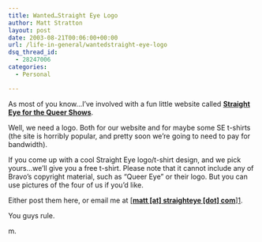 ```yaml
---
title: Wanted…Straight Eye Logo
author: Matt Stratton
layout: post
date: 2003-08-21T00:06:00+00:00
url: /life-in-general/wantedstraight-eye-logo
dsq_thread_id:
  - 28247006
categories:
  - Personal

---
```

As most of you know&#8230;I&#8217;ve involved with a fun little website called <a href="http://straighteye.com" target="_blank"><b>Straight Eye for the Queer Shows</b></a>.

Well, we need a logo. Both for our website and for maybe some SE t-shirts (the site is horribly popular, and pretty soon we&#8217;re going to need to pay for bandwidth).

If you come up with a cool Straight Eye logo/t-shirt design, and we pick yours&#8230;we&#8217;ll give you a free t-shirt. Please note that it cannot include any of Bravo&#8217;s copyright material, such as &#8220;Queer Eye&#8221; or their logo. But you can use pictures of the four of us if you&#8217;d like.

Either post them here, or email me at [**[matt [at] straighteye [dot] com][1]**][1].

You guys rule.

m.

 [1]: javascript:DeCryptX('3p3d0t2v2B0s0t0r1b0i3j0h3w0e3|3h0.1d2q0m')